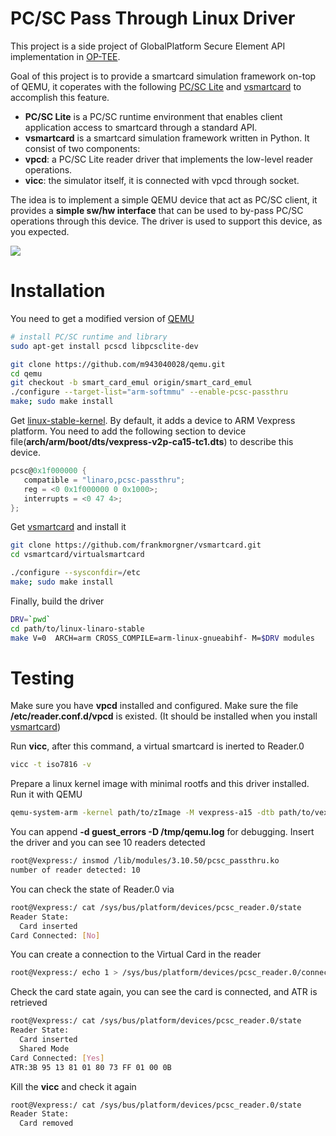 PC/SC Pass Through Linux Driver
======

This project is a side project of GlobalPlatform Secure Element API implementation in [OP-TEE].

Goal of this project is to provide a smartcard simulation framework on-top of QEMU, it coperates with the following [PC/SC Lite] and [vsmartcard] to accomplish this feature.

- **PC/SC Lite** is a PC/SC runtime environment that enables client application access to smartcard through a standard API.
- **vsmartcard** is a smartcard simulation framework written in Python. It consist of two components:
 - **vpcd**: a PC/SC Lite reader driver that implements the low-level reader operations.
 - **vicc**: the simulator itself, it is connected with vpcd through socket.

The idea is to implement a simple QEMU device that act as PC/SC client, it provides a **simple sw/hw interface** that can be used to by-pass PC/SC operations through this device. The driver is used to support this device, as you expected.

![](https://docs.google.com/drawings/d/16mYZDc1jPuna_Vjr6kQnhd1yfxoECoCzcwiLQ9bZMVk/pub?w=711&h=701)

Installation
======
You need to get a modified version of [QEMU]

```sh
# install PC/SC runtime and library
sudo apt-get install pcscd libpcsclite-dev

git clone https://github.com/m943040028/qemu.git
cd qemu
git checkout -b smart_card_emul origin/smart_card_emul
./configure --target-list="arm-softmmu" --enable-pcsc-passthru
make; sudo make install
```

Get [linux-stable-kernel]. By default, it adds a device to ARM Vexpress platform. You need to add the following section to device file(**arch/arm/boot/dts/vexpress-v2p-ca15-tc1.dts**) to describe this device.

```c
pcsc@0x1f000000 {
   compatible = "linaro,pcsc-passthru";
   reg = <0 0x1f000000 0 0x1000>;
   interrupts = <0 47 4>;
};
```

Get [vsmartcard] and install it

```sh
git clone https://github.com/frankmorgner/vsmartcard.git
cd vsmartcard/virtualsmartcard

./configure --sysconfdir=/etc
make; sudo make install
```

Finally, build the driver

```sh
DRV=`pwd`
cd path/to/linux-linaro-stable
make V=0  ARCH=arm CROSS_COMPILE=arm-linux-gnueabihf- M=$DRV modules
```

Testing
======

Make sure you have **vpcd** installed and configured. Make sure the file **/etc/reader.conf.d/vpcd** is existed. (It should be installed when you install [vsmartcard])

Run **vicc**, after this command, a virtual smartcard is inerted to Reader.0

```sh
vicc -t iso7816 -v
```

Prepare a linux kernel image with minimal rootfs and this driver installed. Run it with QEMU

```sh
qemu-system-arm -kernel path/to/zImage -M vexpress-a15 -dtb path/to/vexpress-v2p-ca15-tc1.dtb -m 1024 -append 'console=ttyAMA0,38400n8 init=/linuxrc' -serial stdio
```

You can append **-d guest_errors -D /tmp/qemu.log** for debugging. Insert the driver and you can see 10 readers detected

```sh
root@Vexpress:/ insmod /lib/modules/3.10.50/pcsc_passthru.ko 
number of reader detected: 10
```

You can check the state of Reader.0 via

```sh
root@Vexpress:/ cat /sys/bus/platform/devices/pcsc_reader.0/state 
Reader State:
  Card inserted
Card Connected: [No]
```

You can create a connection to the Virtual Card in the reader

```sh
root@Vexpress:/ echo 1 > /sys/bus/platform/devices/pcsc_reader.0/connect
```

Check the card state again, you can see the card is connected, and ATR is retrieved

```sh
root@Vexpress:/ cat /sys/bus/platform/devices/pcsc_reader.0/state 
Reader State:
  Card inserted
  Shared Mode
Card Connected: [Yes]
ATR:3B 95 13 81 01 80 73 FF 01 00 0B
```
Kill the **vicc** and check it again

```sh
root@Vexpress:/ cat /sys/bus/platform/devices/pcsc_reader.0/state 
Reader State:
  Card removed

```

[OP-TEE]: https://github.com/OP-TEE
[QEMU]: https://github.com/m943040028/qemu/tree/smart_card_emul
[PC/SC Lite]: http://pcsclite.alioth.debian.org/pcsclite.html
[vsmartcard]: http://frankmorgner.github.io/vsmartcard/virtualsmartcard/README.html
[linux-stable-kernel]: https://git.linaro.org/?p=kernel/linux-linaro-stable.git

